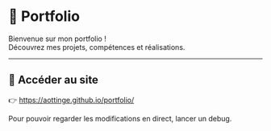 # 🎨 Portfolio

Bienvenue sur mon portfolio !  
Découvrez mes projets, compétences et réalisations.

---

## 🚀 Accéder au site

👉 https://aottinge.github.io/portfolio/

Pour pouvoir regarder les modifications en direct, lancer un debug.